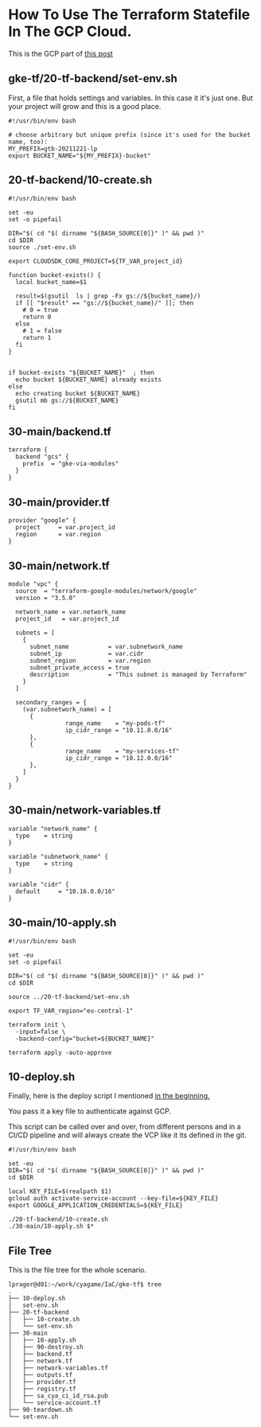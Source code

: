 
# How To Use The Terraform Statefile In The GCP Cloud.

This is the GCP part of 
[this post](/terraform-statefile)  


## gke-tf/20-tf-backend/set-env.sh 
First, a file that holds settings and variables. In this case it it's just one.
But your project will grow and this is a good place.
```
#!/usr/bin/env bash

# choose arbitrary but unique prefix (since it's used for the bucket name, too):
MY_PREFIX=gtb-20211221-lp
export BUCKET_NAME="${MY_PREFIX}-bucket"
```

## 20-tf-backend/10-create.sh 
```
#!/usr/bin/env bash

set -eu
set -o pipefail

DIR="$( cd "$( dirname "${BASH_SOURCE[0]}" )" && pwd )"
cd $DIR
source ./set-env.sh

export CLOUDSDK_CORE_PROJECT=${TF_VAR_project_id}

function bucket-exists() {
  local bucket_name=$1

  result=$(gsutil  ls | grep -Fx gs://${bucket_name}/)
  if [[ "$result" == "gs://${bucket_name}/" ]]; then
    # 0 = true
    return 0 
  else
    # 1 = false
    return 1
  fi
}


if bucket-exists "${BUCKET_NAME}"  ; then 
  echo bucket ${BUCKET_NAME} already exists
else
  echo creating bucket ${BUCKET_NAME}
  gsutil mb gs://${BUCKET_NAME}
fi
```

## 30-main/backend.tf 
```
terraform {
  backend "gcs" {
    prefix  = "gke-via-modules"
  }
}
```

## 30-main/provider.tf 
```
provider "google" {
  project     = var.project_id
  region      = var.region
}
```

## 30-main/network.tf 
```
module "vpc" {
  source  = "terraform-google-modules/network/google"
  version = "3.5.0"

  network_name = var.network_name
  project_id   = var.project_id

  subnets = [
    {
      subnet_name           = var.subnetwork_name
      subnet_ip             = var.cidr
      subnet_region         = var.region
      subnet_private_access = true
      description           = "This subnet is managed by Terraform"
    }
  ]

  secondary_ranges = {
    (var.subnetwork_name) = [
      {
                range_name    = "my-pods-tf"
                ip_cidr_range = "10.11.0.0/16"
      },
      {
                range_name    = "my-services-tf"
                ip_cidr_range = "10.12.0.0/16"
      },
    ]
  }
}
```
## 30-main/network-variables.tf 
```
variable "network_name" {
  type    = string
}

variable "subnetwork_name" {
  type    = string
}

variable "cidr" {
  default     = "10.16.0.0/16"
}
```

## 30-main/10-apply.sh 
```
#!/usr/bin/env bash

set -eu
set -o pipefail

DIR="$( cd "$( dirname "${BASH_SOURCE[0]}" )" && pwd )"
cd $DIR

source ../20-tf-backend/set-env.sh

export TF_VAR_region="eu-central-1"

terraform init \
  -input=false \
  -backend-config="bucket=${BUCKET_NAME}"

terraform apply -auto-approve
```

## 10-deploy.sh
Finally, here is the deploy script I mentioned [in the beginning.](/terraform-statefile)  

You pass it a key file to authenticate against GCP.

This script can be called over and over, from different persons and
in a CI/CD pipeline and will always create the VCP like it its defined in the git.
```
#!/usr/bin/env bash

set -eu
DIR="$( cd "$( dirname "${BASH_SOURCE[0]}" )" && pwd )"
cd $DIR

local KEY_FILE=$(realpath $1)
gcloud auth activate-service-account --key-file=${KEY_FILE}
export GOOGLE_APPLICATION_CREDENTIALS=${KEY_FILE}

./20-tf-backend/10-create.sh
./30-main/10-apply.sh $*
```

## File Tree
This is the file tree for the whole scenario.
```
lprager@d01:~/work/cyagame/IaC/gke-tf$ tree
.
├── 10-deploy.sh
│   set-env.sh
├── 20-tf-backend
│   ├── 10-create.sh
│   └── set-env.sh
├── 30-main
│   ├── 10-apply.sh
│   ├── 90-destroy.sh
│   ├── backend.tf
│   ├── network.tf
│   ├── network-variables.tf
│   ├── outputs.tf
│   ├── provider.tf
│   ├── registry.tf
│   ├── sa_cya_ci_id_rsa.pub
│   └── service-account.tf
├── 90-teardown.sh
└── set-env.sh

```


